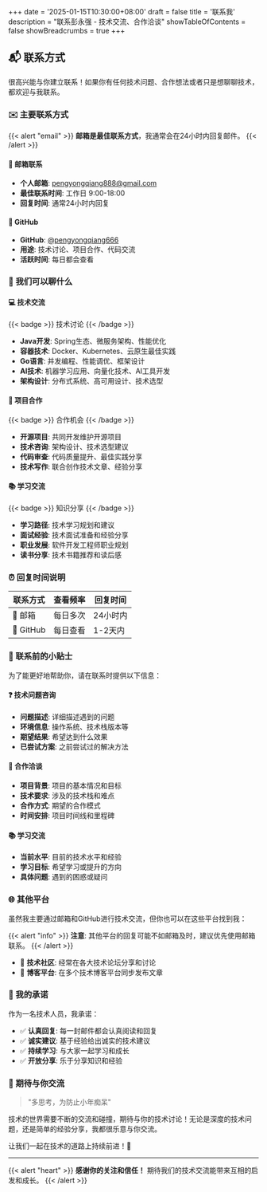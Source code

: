 +++
date = '2025-01-15T10:30:00+08:00'
draft = false
title = '联系我'
description = "联系彭永强 - 技术交流、合作洽谈"
showTableOfContents = false
showBreadcrumbs = true
+++

## 📬 联系方式

很高兴能与你建立联系！如果你有任何技术问题、合作想法或者只是想聊聊技术，都欢迎与我联系。

### ✉️ 主要联系方式

{{< alert "email" >}}
**邮箱是最佳联系方式**，我通常会在24小时内回复邮件。
{{< /alert >}}

#### 📧 邮箱联系
- **个人邮箱**: [pengyongqiang888@gmail.com](mailto:pengyongqiang888@gmail.com)
- **最佳联系时间**: 工作日 9:00-18:00
- **回复时间**: 通常24小时内回复

#### 🐙 GitHub
- **GitHub**: [@pengyongqiang666](https://github.com/pengyongqiang666)
- **用途**: 技术讨论、项目合作、代码交流
- **活跃时间**: 每日都会查看

### 🤝 我们可以聊什么

#### 💻 技术交流

{{< badge >}}
技术讨论
{{< /badge >}}

- **Java开发**: Spring生态、微服务架构、性能优化
- **容器技术**: Docker、Kubernetes、云原生最佳实践
- **Go语言**: 并发编程、性能调优、框架设计
- **AI技术**: 机器学习应用、向量化技术、AI工具开发
- **架构设计**: 分布式系统、高可用设计、技术选型

#### 🚀 项目合作

{{< badge >}}
合作机会
{{< /badge >}}

- **开源项目**: 共同开发维护开源项目
- **技术咨询**: 架构设计、技术选型建议
- **代码审查**: 代码质量提升、最佳实践分享
- **技术写作**: 联合创作技术文章、经验分享

#### 📚 学习交流

{{< badge >}}
知识分享
{{< /badge >}}

- **学习路径**: 技术学习规划和建议
- **面试经验**: 技术面试准备和经验分享
- **职业发展**: 软件开发工程师职业规划
- **读书分享**: 技术书籍推荐和读后感

### ⏰ 回复时间说明

| 联系方式 | 查看频率 | 回复时间 |
|---------|---------|---------|
| 📧 邮箱 | 每日多次 | 24小时内 |
| 🐙 GitHub | 每日查看 | 1-2天内 |

### 📝 联系前的小贴士

为了能更好地帮助你，请在联系时提供以下信息：

#### ❓ 技术问题咨询
- **问题描述**: 详细描述遇到的问题
- **环境信息**: 操作系统、技术栈版本等
- **期望结果**: 希望达到什么效果
- **已尝试方案**: 之前尝试过的解决方法

#### 🤝 合作洽谈
- **项目背景**: 项目的基本情况和目标
- **技术要求**: 涉及的技术栈和难点
- **合作方式**: 期望的合作模式
- **时间安排**: 项目时间线和里程碑

#### 📚 学习交流
- **当前水平**: 目前的技术水平和经验
- **学习目标**: 希望学习或提升的方向
- **具体问题**: 遇到的困惑或疑问

### 🌐 其他平台

虽然我主要通过邮箱和GitHub进行技术交流，但你也可以在这些平台找到我：

{{< alert "info" >}}
**注意**: 其他平台的回复可能不如邮箱及时，建议优先使用邮箱联系。
{{< /alert >}}

- 🔗 **技术社区**: 经常在各大技术论坛分享和讨论
- 📖 **博客平台**: 在多个技术博客平台同步发布文章

### 💭 我的承诺

作为一名技术人员，我承诺：

- ✅ **认真回复**: 每一封邮件都会认真阅读和回复
- ✅ **诚实建议**: 基于经验给出诚实的技术建议
- ✅ **持续学习**: 与大家一起学习和成长
- ✅ **开放分享**: 乐于分享知识和经验

### 🎯 期待与你交流

> "多思考，为防止小年痴呆"

技术的世界需要不断的交流和碰撞，期待与你的技术讨论！无论是深度的技术问题，还是简单的经验分享，我都很乐意与你交流。

让我们一起在技术的道路上持续前进！🚀

---

{{< alert "heart" >}}
**感谢你的关注和信任！** 期待我们的技术交流能带来互相的启发和成长。
{{< /alert >}}